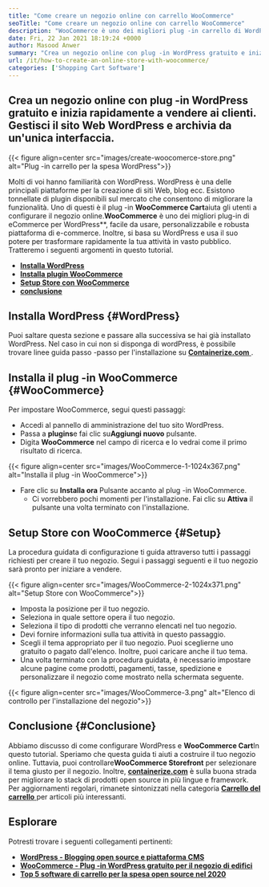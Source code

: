 ```yaml
---
title: "Come creare un negozio online con carrello WooCommerce" 
seoTitle: "Come creare un negozio online con carrello WooCommerce" 
description: "WooCommerce è uno dei migliori plug -in carrello di WordPress per creare un negozio online. Aiuta le aziende ad espandere gli affari su larga scala." 
date: Fri, 22 Jan 2021 18:19:24 +0000
author: Masood Anwer
summary: "Crea un negozio online con plug -in WordPress gratuito e inizia rapidamente a vendere ai clienti. Gestisci il sito Web WordPress e archivia da un'unica interfaccia." 
url: /it/how-to-create-an-online-store-with-woocommerce/
categories: ['Shopping Cart Software']
---
```


## Crea un negozio online con plug -in WordPress gratuito e inizia rapidamente a vendere ai clienti. Gestisci il sito Web WordPress e archivia da un'unica interfaccia.

{{< figure align=center src="images/create-woocomerce-store.png" alt="Plug -in carrello per la spesa WordPress">}}

Molti di voi hanno familiarità con WordPress. WordPress è una delle principali piattaforme per la creazione di siti Web, blog ecc. Esistono tonnellate di plugin disponibili sul mercato che consentono di migliorare la funzionalità. Uno di questi è il plug -in **WooCommerce Cart**aiuta gli utenti a configurare il negozio online.**WooCommerce** è uno dei migliori plug-in di eCommerce per WordPress**, facile da usare, personalizzabile e robusta piattaforma di e-commerce. Inoltre, si basa su WordPress e usa il suo potere per trasformare rapidamente la tua attività in vasto pubblico.
Tratteremo i seguenti argomenti in questo tutorial.
* [ **Installa WordPress** ][1]
* [ **Installa plugin WooCommerce** ][2]
* [ **Setup Store con WooCommerce** ][3]
* [ **conclusione** ][4]

## Installa WordPress {#WordPress}

Puoi saltare questa sezione e passare alla successiva se hai già installato WordPress. Nel caso in cui non si disponga di wordPress, è possibile trovare linee guida passo -passo per l'installazione su [ **Containerize.com** ][5].

## Installa il plug -in WooCommerce {#WooCommerce}

Per impostare WooCommerce, segui questi passaggi:
  * Accedi al pannello di amministrazione del tuo sito WordPress.
* Passa a **plugins**e fai clic su**Aggiungi nuovo** pulsante.
* Digita **WooCommerce** nel campo di ricerca e lo vedrai come il primo risultato di ricerca.

{{< figure align=center src="images/WooCommerce-1-1024x367.png" alt="Installa il plug -in WooCommerce">}}

* Fare clic su **Installa ora** Pulsante accanto al plug -in WooCommerce.
  * Ci vorrebbero pochi momenti per l'installazione. Fai clic su **Attiva** il pulsante una volta terminato con l'installazione.

## Setup Store con WooCommerce {#Setup}

La procedura guidata di configurazione ti guida attraverso tutti i passaggi richiesti per creare il tuo negozio. Segui i passaggi seguenti e il tuo negozio sarà pronto per iniziare a vendere.

{{< figure align=center src="images/WooCommerce-2-1024x371.png" alt="Setup Store con WooCommerce">}}

  * Imposta la posizione per il tuo negozio.
  * Seleziona in quale settore opera il tuo negozio.
  * Seleziona il tipo di prodotti che verranno elencati nel tuo negozio.
  * Devi fornire informazioni sulla tua attività in questo passaggio.
  * Scegli il tema appropriato per il tuo negozio. Puoi sceglierne uno gratuito o pagato dall'elenco. Inoltre, puoi caricare anche il tuo tema.
  * Una volta terminato con la procedura guidata, è necessario impostare alcune pagine come prodotti, pagamenti, tasse, spedizione e personalizzare il negozio come mostrato nella schermata seguente.

{{< figure align=center src="images/WooCommerce-3.png" alt="Elenco di controllo per l'installazione del negozio">}}


## Conclusione {#Conclusione}

Abbiamo discusso di come configurare WordPress e **WooCommerce Cart**In questo tutorial. Speriamo che questa guida ti aiuti a costruire il tuo negozio online. Tuttavia, puoi controllare**WooCommerce Storefront** per selezionare il tema giusto per il negozio.
Inoltre, [ **containerize.com**][6] è sulla buona strada per migliorare lo stack di prodotti open source in più lingue e framework. Per aggiornamenti regolari, rimanete sintonizzati nella categoria [**Carrello del carrello** ][7] per articoli più interessanti.

## Esplorare
Potresti trovare i seguenti collegamenti pertinenti:
* [ **WordPress - Blogging open source e piattaforma CMS** ][5]
* [ **WooCommerce - Plug -in WordPress gratuito per il negozio di edifici** ][8]
* [ **Top 5 software di carrello per la spesa open source nel 2020** ][9]



[1]: #WordPress
[2]: #WooCommerce
[3]: #Setup
[4]: #Conclusion
[5]: https://products.containerize.com/blogging/wordpress
[6]: https://containerize.com
[7]: https://blog.containerize.com/category/shopping-cart-software/
[8]: https://products.containerize.com/ecommerce/woocommerce
[9]: https://blog.containerize.com/2020/11/27/top-5-open-source-shopping-cart-software-in-2020/
